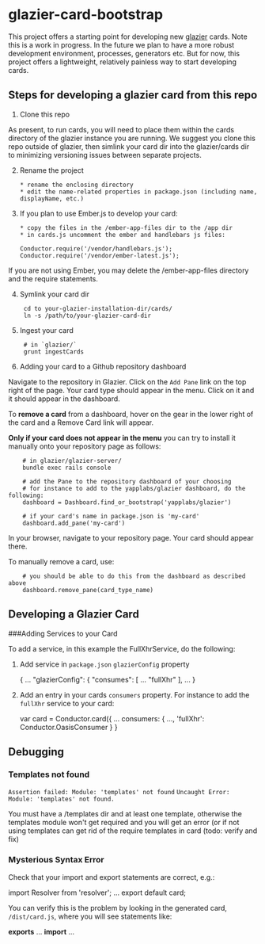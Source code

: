 glazier-card-bootstrap
======================

This project offers a starting point for developing new [glazier](https://github.com/yapplabs/glazier)
cards.  Note this is a work in progress.  In the future we plan to have a more robust
development environment, processes, generators etc.  But for now, this project offers
a lightweight, relatively painless way to start developing cards.

## Steps for developing a glazier card from this repo

1.  Clone this repo

  As present, to run cards, you will need to place them within the cards directory of the glazier instance you are running.  We suggest you clone this repo outside of glazier, then simlink your card dir into the glazier/cards dir to minimizing versioning issues between separate projects.

2.  Rename the project

        * rename the enclosing directory
        * edit the name-related properties in package.json (including name, displayName, etc.)

3.  If you plan to use Ember.js to develop your card:

        * copy the files in the /ember-app-files dir to the /app dir
        * in cards.js uncomment the ember and handlebars js files:

        Conductor.require('/vendor/handlebars.js');
        Conductor.require('/vendor/ember-latest.js');

  If you are not using Ember, you may delete the /ember-app-files directory and the require statements.

4. Symlink your card dir

        cd to your-glazier-installation-dir/cards/
        ln -s /path/to/your-glazier-card-dir

5. Ingest your card

        # in `glazier/`
        grunt ingestCards

6. Adding your card to a Github repository dashboard

  Navigate to the repository in Glazier.  Click on the `Add Pane` link on the top right of the page.
  Your card type should appear in the menu.  Click on it and it should appear in the dashboard.

  To **remove a card** from a dashboard, hover on the gear in the lower right of the card and a Remove Card
  link will appear.

  **Only if your card does not appear in the menu** you can try to install it manually onto your repository
  page as follows:

        # in glazier/glazier-server/
        bundle exec rails console

        # add the Pane to the repository dashboard of your choosing
        # for instance to add to the yapplabs/glazier dashboard, do the following:
        dashboard = Dashboard.find_or_bootstrap('yapplabs/glazier')

        # if your card's name in package.json is 'my-card'
        dashboard.add_pane('my-card')

  In your browser, navigate to your repository page.  Your card should appear there.

  To manually remove a card, use:

        # you should be able to do this from the dashboard as described above
        dashboard.remove_pane(card_type_name)


## Developing a Glazier Card

###Adding Services to your Card

To add a service, in this example the FullXhrService, do the following:

1. Add service in `package.json` `glazierConfig` property

    {
      ...
      "glazierConfig": {
        "consumes": [
          ...
          "fullXhr"
        ],
        ...
    }

2. Add an entry in your cards `consumers` property.  For instance to add the `fullXhr`
 service to your card:

    var card = Conductor.card({
        ...
        consumers: {
            ...,
            'fullXhr': Conductor.OasisConsumer
        }
    }


## Debugging

### Templates not found

`Assertion failed: Module: 'templates' not found`
`Uncaught Error: Module: 'templates' not found.`

You must have a /templates dir and at least one template, otherwise the
templates module won't get required and you will get an error (or if not
using templates can get rid of the require templates in card (todo: verify and fix)

### Mysterious Syntax Error

Check that your import and export statements are correct, e.g.:

import Resolver from 'resolver';
...
export default card;

You can verify this is the problem by looking in the generated card,
`/dist/card.js`, where you will see statements like:

 __exports__ ...
 __import__ ...
